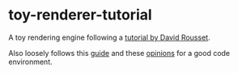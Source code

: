 # toy-renderer-tutorial
A toy rendering engine following a [tutorial by David Rousset](https://blogs.msdn.microsoft.com/davrous/2013/06/13/tutorial-series-learning-how-to-write-a-3d-soft-engine-from-scratch-in-c-typescript-or-javascript/).

Also loosely follows this [guide](https://github.com/filipedeschamps/rss-feed-emitter) and these [opinions](https://medium.com/javascript-and-opinions/state-of-the-art-javascript-in-2016-ab67fc68eb0b#.f7iliuevb) for a good code environment.
